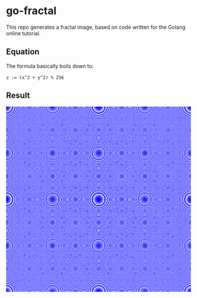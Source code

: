 # go-fractal

This repo generates a fractal image, based on code written for the Golang
online tutorial.

## Equation

The formula basically boils down to:

```
z := (x^2 + y^2) % 256
```

## Result

<img width="830px" height="auto" src="https://raw.githubusercontent.com/leaf-node/go-fractal/refs/heads/main/fractal.png">
